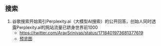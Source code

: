## 搜索

1. 谷歌搜索开始索引Perplexity.ai（大模型AI搜索）的公开回答，创始人同时透露Perplexity.ai的网站流量已跻身世界前1000
    - https://twitter.com/AravSrinivas/status/1718401973681377619
    - [预览图](https://pbs.twimg.com/media/F9j9I8qaoAAPs41?format=jpg&name=medium)